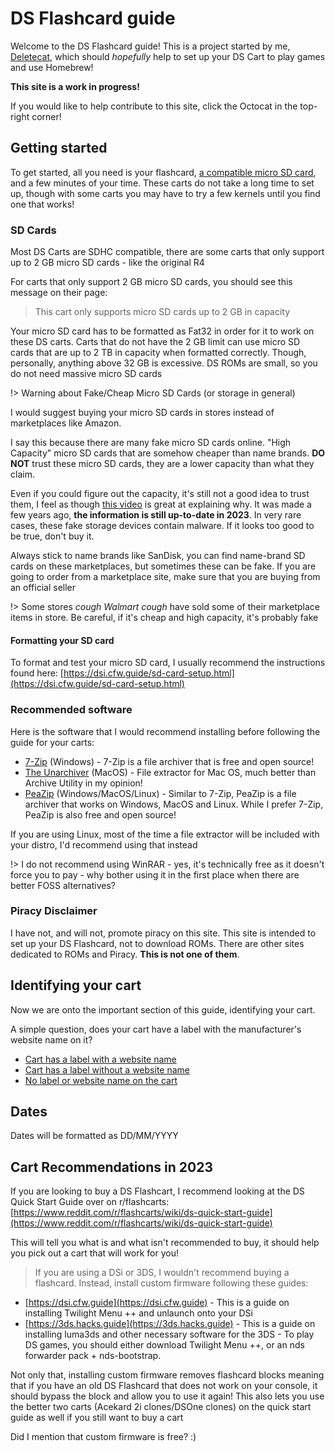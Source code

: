 <h1>DS Flashcard guide</h1>

Welcome to the DS Flashcard guide! This is a project started by me, [Deletecat](https://deletecat.com), which should *hopefully* help to set up your DS Cart to play games and use Homebrew!

**This site is a work in progress!**

If you would like to help contribute to this site, click the Octocat in the top-right corner!

## Getting started

To get started, all you need is your flashcard, [a compatible micro SD card](https://flashcarts.deletecat.com/#/?id=sd-cards), and a few minutes of your time. These carts do not take a long time to set up, though with some carts you may have to try a few kernels until you find one that works!

### SD Cards

Most DS Carts are SDHC compatible, there are some carts that only support up to 2 GB micro SD cards - like the original R4

For carts that only support 2 GB micro SD cards, you should see this message on their page:

> This cart only supports micro SD cards up to 2 GB in capacity

Your micro SD card has to be formatted as Fat32 in order for it to work on these DS carts. Carts that do not have the 2 GB limit can use micro SD cards that are up to 2 TB in capacity when formatted correctly. Though, personally, anything above 32 GB is excessive. DS ROMs are small, so you do not need massive micro SD cards

!> Warning about Fake/Cheap Micro SD Cards (or storage in general)

I would suggest buying your micro SD cards in stores instead of marketplaces like Amazon.

I say this because there are many fake micro SD cards online. "High Capacity" micro SD cards that are somehow cheaper than name brands. **DO NOT** trust these micro SD cards, they are a lower capacity than what they claim.

Even if you could figure out the capacity, it's still not a good idea to trust them, I feel as though [this video](https://youtu.be/HFY5hd273lI) is great at explaining why. It was made a few years ago, **the information is still up-to-date in 2023**. In very rare cases, these fake storage devices contain malware. If it looks too good to be true, don't buy it.

Always stick to name brands like SanDisk, you can find name-brand SD cards on these marketplaces, but sometimes these can be fake. If you are going to order from a marketplace site, make sure that you are buying from an official seller

!> Some stores *cough Walmart cough* have sold some of their marketplace items in store. Be careful, if it's cheap and high capacity, it's probably fake

#### Formatting your SD card

To format and test your micro SD card, I usually recommend the instructions found here: [https://dsi.cfw.guide/sd-card-setup.html](https://dsi.cfw.guide/sd-card-setup.html)

### Recommended software

Here is the software that I would recommend installing before following the guide for your carts:

- [7-Zip](https://7-zip.org) (Windows) - 7-Zip is a file archiver that is free and open source!
- [The Unarchiver](https://theunarchiver.com/) (MacOS) - File extractor for Mac OS, much better than Archive Utility in my opinion!
- [PeaZip](https://github.com/peazip/PeaZip/) (Windows/MacOS/Linux) - Similar to 7-Zip, PeaZip is a file archiver that works on Windows, MacOS and Linux. While I prefer 7-Zip, PeaZip is also free and open source!

If you are using Linux, most of the time a file extractor will be included with your distro, I'd recommend using that instead

!> I do not recommend using WinRAR - yes, it's technically free as it doesn't force you to pay - why bother using it in the first place when there are better FOSS alternatives?

### Piracy Disclaimer

I have not, and will not, promote piracy on this site. This site is intended to set up your DS Flashcard, not to download ROMs. There are other sites dedicated to ROMs and Piracy. **This is not one of them**.

## Identifying your cart

Now we are onto the important section of this guide, identifying your cart.

A simple question, does your cart have a label with the manufacturer's website name on it?

- [Cart has a label with a website name](website.md)
- [Cart has a label without a website name](no_website.md)
- [No label or website name on the cart](no_label.md)

## Dates

Dates will be formatted as DD/MM/YYYY

## Cart Recommendations in 2023

If you are looking to buy a DS Flashcart, I recommend looking at the DS Quick Start Guide over on r/flashcarts: [https://www.reddit.com/r/flashcarts/wiki/ds-quick-start-guide](https://www.reddit.com/r/flashcarts/wiki/ds-quick-start-guide)

This will tell you what is and what isn't recommended to buy, it should help you pick out a cart that will work for you!

> If you are using a DSi or 3DS, I wouldn't recommend buying a flashcard. Instead, install custom firmware following these guides:

* [https://dsi.cfw.guide](https://dsi.cfw.guide) - This is a guide on installing Twilight Menu ++ and unlaunch onto your DSi
* [https://3ds.hacks.guide](https://3ds.hacks.guide) - This is a guide on installing luma3ds and other necessary software for the 3DS - To play DS games, you should either download Twilight Menu ++, or an nds forwarder pack + nds-bootstrap.

Not only that, installing custom firmware removes flashcard blocks meaning that if you have an old DS Flashcard that does not work on your console, it should bypass the block and allow you to use it again! This also lets you use the better two carts (Acekard 2i clones/DSOne clones) on the quick start guide as well if you still want to buy a cart

Did I mention that custom firmware is free? :)

